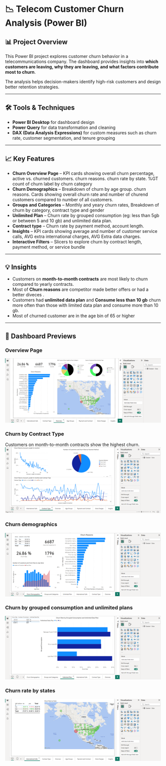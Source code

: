 # 📉 Telecom Customer Churn Analysis (Power BI)

## 📊 Project Overview
This Power BI project explores customer churn behavior in a telecommunications company. The dashboard provides insights into **which customers are leaving, why they are leaving, and what factors contribute most to churn**.  

The analysis helps decision-makers identify high-risk customers and design better retention strategies.  

---

## 🛠 Tools & Techniques
- **Power BI Desktop** for dashboard design  
- **Power Query** for data transformation and cleaning  
- **DAX (Data Analysis Expressions)** for custom measures such as churn rate, customer segmentation, and tenure grouping  

---

## 📈 Key Features
- **Churn Overview Page** – KPI cards showing overall churn percentage, active vs. churned customers. churn reasons. churn rate by state. %GT count of churn label by churn category
- **Churn Demographics** – Breakdown of churn by age group. churn reasons. Cards showing overall churn rate and number of churend customers compared to number of all customers.
- **Groups and Categories** – Monthly and yeary churn rates, Breakdown of churn by category, contract type and gender
- **Unlimited Plan** – Churn rate by grouped consumption (eg: less than 5gb or between 5 and 10 gb) and unlimited data plan.  
- **Contract type** – Churn rate by payment method, account length.
- **Insights** – KPI cards showing average and number of customer service calls, AVG extra international charges, AVG Extra data charges.
- **Interactive Filters** – Slicers to explore churn by contract length, payment method, or service bundle

---

## 💡 Insights
- Customers on **month-to-month contracts** are most likely to churn compared to yearly contracts.  
- Most of **Churn reasons** are competitor made better offers or had a better diveces .  
- Customers had **unlimited data plan** and **Consume less than 10 gb** churn more often than those with limited data plan and consume more than 10 gb.  
- Most of churned customer are in the age bin of 65 or higher  

---

## 📸 Dashboard Previews

### Overview Page
![Dashboard Overview](images/Overview-Page.png)

### Churn by Contract Type
Customers on month-to-month contracts show the highest churn.
![Churn by Contract](images/Churn-by-Contract-Type.png)

### Churn demographics
![Churn demographics](images/Churn-Demographics.png)

### Churn by grouped consumption and unlimited plans
![Churn by grouped consumption and unlimited plans](images/Churn-by-grouped-consumption-and-unlimited-plans.png)

### Churn rate by states
![Churn by states](images/Churn-rate-by-states.png)